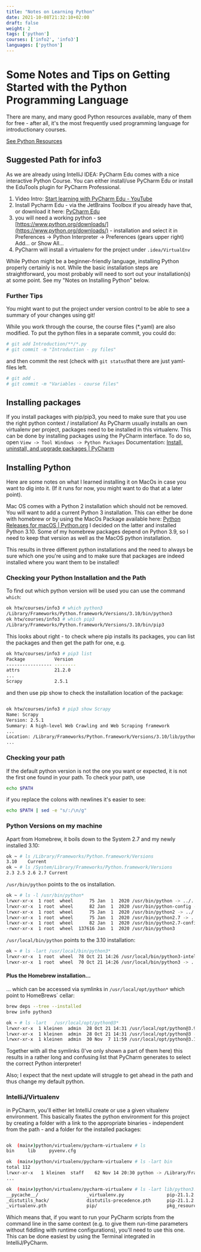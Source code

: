 ```yaml
---
title: "Notes on Learning Python"
date: 2021-10-08T21:32:10+02:00
draft: false
weight: 2
tags: ['python']
courses: ['info2', 'info3']
languages: ['python']
---
```


# Some Notes and Tips on Getting Started with the Python Programming Language

There are many, and many good Python resources available, many of them for
free - after all, it's the most frequently used programming language for
introductionary courses.

[See Python Resources](../python-resources/)

## Suggested Path for info3

As we are already using IntelliJ IDEA: PyCharm Edu comes with a nice interactive
Python Course. You can either install/use PyCharm Edu or install the EduTools
plugin for PyCharm Professional.

1. Video Intro: [Start learning with PyCharm Edu - YouTube](https://www.youtube.com/watch?v=LjecpkIvJFc)
2. Install Pycharm Edu - via the JetBrains Toolbox if you already have that,
   or download it here: [PyCharm Edu](https://www.jetbrains.com/de-de/pycharm-edu/)
3. you will need a working python - see
   [https://www.python.org/downloads/](https://www.python.org/downloads/) -
   installation and select it in
   Preferences -> Python Interpreter -> Preferences (gears upper right) Add… or Show All…
4. PyCharm will install a virtualenv for the project under `.idea/VirtualEnv`

While Python might be a beginner-friendly language, installing Python properly certainly is not.
While the basic installation steps are straightforward, you most probably will
need to sort out your installation(s) at some point. See my "Notes on Installing Python"
below.

### Further Tips

You might want to put the project under version control to be able to see a summary of your changes using git!

While you work through the course, the course files (*.yaml) are also modified. To put the python files in a separate commit, you could do:

```bash
# git add Introduction/**/*.py
# git commit -m "Introduction - py files"
```

and then commit the rest (check with `git status`that there are just yaml-files left.

```bash
# git add .
# git commit -m "Variables - course files"
```

## Installing packages

If you install packages with pip/pip3, you need to make sure that you use the
right python context / installation!
As PyCharm usually installs an own virtualenv per project, packages need to be
installed in this virtualenv. This can be done by installing packages using
the PyCharm interface. To do so, open `View -> Tool Windows -> Python Packages`
Documentation: [Install, uninstall, and upgrade packages | PyCharm](https://www.jetbrains.com/help/pycharm/installing-uninstalling-and-upgrading-packages.html#packages-tool-window)


## Installing Python

Here are some notes on what I learned installing it on MacOs in case you want to dig into it.
(If it runs for now, you might want to do that at a later point).

Mac OS comes with a Python 2 installation which should not be removed. You will want
to add a current Python 3 installation. This can either be done with homebrew
or by using the MacOs Package available here:
[Python Releases for macOS | Python.org](https://www.python.org/downloads/macos/)
I decided on the latter and installed Python 3.10. Some of my homebrew packages
depend on Python 3.9, so I need to keep that version as well as the MacOS
python installation.

This results in three different python installations and the need to always be
sure which one you're using and to make sure that packages are indeed installed
where you want them to be installed!

### Checking your Python Installation and the Path

To find out which python version will be used you can use the command `which`:

```bash
ok htw/courses/info3 # which python3
/Library/Frameworks/Python.framework/Versions/3.10/bin/python3
ok htw/courses/info3 # which pip3
/Library/Frameworks/Python.framework/Versions/3.10/bin/pip3
```

This looks about right - to check where pip installs its packages, you can list
the packages and then get the path for one, e.g.

```bash
ok htw/courses/info3 # pip3 list
Package           Version
----------------- --------
attrs             21.2.0
...
Scrapy            2.5.1
```

and then use pip show to check the installation location of the package:

```bash

ok htw/courses/info3 # pip3 show Scrapy
Name: Scrapy
Version: 2.5.1
Summary: A high-level Web Crawling and Web Scraping framework
...
Location: /Library/Frameworks/Python.framework/Versions/3.10/lib/python3.10/site-packages
...
```


### Checking your path

If the default python version is not the one you want or expected, it is
not the first one found in your path.
To check your path, use

```bash
echo $PATH
```

if you replace the colons with newlines it's easier to see:

```bash
echo $PATH | sed -e "s/:/\n/g"
```

### Python Versions on my machine

Apart from Homebrew, it boils down to the System 2.7 and my newly installed 3.10:

```bash
ok ~ # ls /Library/Frameworks/Python.framework/Versions
3.10	Current
ok ~ # ls /System/Library/Frameworks/Python.framework/Versions
2.3	2.5	2.6	2.7	Current
```

`/usr/bin/python` points to the os installation.

```bash
ok ~ # ls -l /usr/bin/python*
lrwxr-xr-x  1 root  wheel      75 Jan  1  2020 /usr/bin/python -> ../../System/Library/Frameworks/Python.framework/Versions/2.7/bin/python2.7
lrwxr-xr-x  1 root  wheel      82 Jan  1  2020 /usr/bin/python-config -> ../../System/Library/Frameworks/Python.framework/Versions/2.7/bin/python2.7-config
lrwxr-xr-x  1 root  wheel      75 Jan  1  2020 /usr/bin/python2 -> ../../System/Library/Frameworks/Python.framework/Versions/2.7/bin/python2.7
lrwxr-xr-x  1 root  wheel      75 Jan  1  2020 /usr/bin/python2.7 -> ../../System/Library/Frameworks/Python.framework/Versions/2.7/bin/python2.7
lrwxr-xr-x  1 root  wheel      82 Jan  1  2020 /usr/bin/python2.7-config -> ../../System/Library/Frameworks/Python.framework/Versions/2.7/bin/python2.7-config
-rwxr-xr-x  1 root  wheel  137616 Jan  1  2020 /usr/bin/python3
```

`/usr/local/bin/python` points to the 3.10 installation:

```bash
ok ~ # ls -lart /usr/local/bin/python3*
lrwxr-xr-x  1 root  wheel  78 Oct 21 14:26 /usr/local/bin/python3-intel64 -> ../../../Library/Frameworks/Python.framework/Versions/3.10/bin/python3-intel64
lrwxr-xr-x  1 root  wheel  70 Oct 21 14:26 /usr/local/bin/python3 -> ../../../Library/Frameworks/Python.framework/Versions/3.10/bin/python3
```

#### Plus the Homebrew installation...

... which can be accessed via symlinks in  `/usr/local/opt/python*` which point to HomeBrews´ cellar:

```bash
brew deps --tree --installed
brew info python3
```

```bash
ok ~ # ls -lart   /usr/local/opt/python@3*
lrwxr-xr-x  1 kleinen  admin  28 Oct 21 14:31 /usr/local/opt/python@3.9 -> ../Cellar/python@3.9/3.9.7_1
lrwxr-xr-x  1 kleinen  admin  28 Oct 21 14:31 /usr/local/opt/python@3 -> ../Cellar/python@3.9/3.9.7_1
lrwxr-xr-x  1 kleinen  admin  30 Nov  7 11:59 /usr/local/opt/python@3.10 -> ../Cellar/python@3.10/3.10.0_2
```

Together with all the symlinks (I've only shown a part of them here) this
results in a rather long and confusing list that PyCharm generates
to select the correct Python interpreter!

Also; I expect that the next update will struggle to get ahead in the path and
thus change my default python.

### IntelliJ/Virtualenv

in PyCharm, you'll either let IntelliJ create or use a given vitualenv environment.
This basically fixates the python environment for this project by creating a
folder with a link to the appropriate binaries - independent from the path -
and a folder for the installed packages:

```bash

ok  (main✗)python/virtualenv/pycharm-virtualenv # ls
bin		lib		pyvenv.cfg

ok  (main✗)python/virtualenv/pycharm-virtualenv # ls -lart bin
total 112
lrwxr-xr-x   1 kleinen  staff    62 Nov 14 20:30 python -> /Library/Frameworks/Python.framework/Versions/3.10/bin/python3
...

ok  (main✗)python/virtualenv/pycharm-virtualenv # ls -lart lib/python3.10/site-packages/
__pycache__/                  _virtualenv.py                pip-21.1.2.dist-info/         setuptools/                   wheel/
_distutils_hack/              distutils-precedence.pth      pip-21.1.2.virtualenv         setuptools-57.0.0.dist-info/  wheel-0.36.2.dist-info/
_virtualenv.pth               pip/                          pkg_resources/                setuptools-57.0.0.virtualenv  wheel-0.36.2.virtualenv
```

Which means that, if you want to run your PyCharm scripts from the command line in the same context
(e.g. to give them run-time parameters without fiddling with runtime configurations), you'll need
to use this one. This can be done easiest by using the Terminal integrated in IntelliJ/PyCharm.
